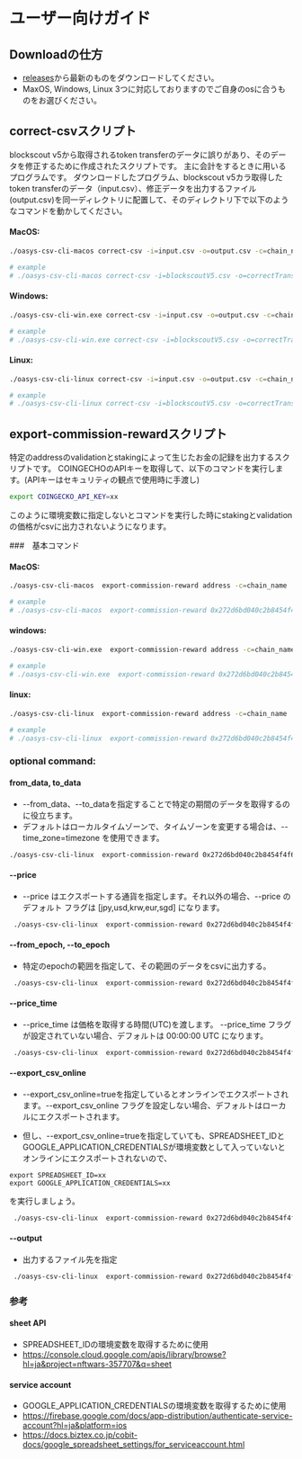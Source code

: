 # ユーザー向けガイド


## Downloadの仕方

- [releases](https://github.com/oasysgames/explorer-csv-cli/releases)から最新のものをダウンロードしてください。
- MaxOS, Windows, Linux 3つに対応しておりますのでご自身のosに合うものをお選びください。

## correct-csvスクリプト

blockscout v5から取得されるtoken transferのデータに誤りがあり、そのデータを修正するために作成されたスクリプトです。
主に会計をするときに用いるプログラムです。
ダウンロードしたプログラム、blockscout v5カラ取得したtoken transferのデータ（input.csv）、修正データを出力するファイル(output.csv)を同一ディレクトリに配置して、そのディレクトリ下で以下のようなコマンドを動かしてください。

#### MacOS:

```bash
./oasys-csv-cli-macos correct-csv -i=input.csv -o=output.csv -c=chain_name

# example
# ./oasys-csv-cli-macos correct-csv -i=blockscoutV5.csv -o=correctTransferData.csv -c=hub_mainnet
```

#### Windows:

```bash
./oasys-csv-cli-win.exe correct-csv -i=input.csv -o=output.csv -c=chain_name

# example
# ./oasys-csv-cli-win.exe correct-csv -i=blockscoutV5.csv -o=correctTransferData.csv -c=hub_mainnet
```

#### Linux:

```bash
./oasys-csv-cli-linux correct-csv -i=input.csv -o=output.csv -c=chain_name

# example
# ./oasys-csv-cli-linux correct-csv -i=blockscoutV5.csv -o=correctTransferData.csv -c=hub_mainnet
```

## export-commission-rewardスクリプト

特定のaddressのvalidationとstakingによって生じたお金の記録を出力するスクリプトです。
COINGECHOのAPIキーを取得して、以下のコマンドを実行します。(APIキーはセキュリティの観点で使用時に手渡し)

```bash
export COINGECKO_API_KEY=xx
```

このように環境変数に指定しないとコマンドを実行した時にstakingとvalidationの価格がcsvに出力されないようになります。

###　基本コマンド

#### MacOS:

```bash
./oasys-csv-cli-macos  export-commission-reward address -c=chain_name

# example
# ./oasys-csv-cli-macos  export-commission-reward 0x272d6bd040c2b8454f4f6f43115758fbe318ee2c -c=hub_mainnet 
```

#### windows:

```bash
./oasys-csv-cli-win.exe  export-commission-reward address -c=chain_name

# example
# ./oasys-csv-cli-win.exe  export-commission-reward 0x272d6bd040c2b8454f4f6f43115758fbe318ee2c -c=hub_mainnet 
```

#### linux:

```bash
./oasys-csv-cli-linux  export-commission-reward address -c=chain_name

# example
# ./oasys-csv-cli-linux  export-commission-reward 0x272d6bd040c2b8454f4f6f43115758fbe318ee2c -c=hub_mainnet 
```

### optional command:  

#### from_data, to_data

* --from_data、--to_dataを指定することで特定の期間のデータを取得するのに役立ちます。
* デフォルトはローカルタイムゾーンで、タイムゾーンを変更する場合は、--time_zone=timezone を使用できます。

```bash
./oasys-csv-cli-linux  export-commission-reward 0x272d6bd040c2b8454f4f6f43115758fbe318ee2c -c=hub_mainnet --from_data=2023-08-16T10:00:00 --to_data=2023-10-16T10:00:00
```

#### --price

* --price はエクスポートする通貨を指定します。それ以外の場合、--price のデフォルト フラグは [jpy,usd,krw,eur,sgd] になります。

```bash
 ./oasys-csv-cli-linux  export-commission-reward 0x272d6bd040c2b8454f4f6f43115758fbe318ee2c -c=hub_mainnet --price=jpy
```

#### --from_epoch, --to_epoch

* 特定のepochの範囲を指定して、その範囲のデータをcsvに出力する。

```bash
 ./oasys-csv-cli-linux  export-commission-reward 0x272d6bd040c2b8454f4f6f43115758fbe318ee2c -c=hub_mainnet  --from_epoch=246 --to_epoch=247
```

#### --price_time

* --price_time は価格を取得する時間(UTC)を渡します。 --price_time フラグが設定されていない場合、デフォルトは 00:00:00 UTC になります。

```bash
 ./oasys-csv-cli-linux  export-commission-reward 0x272d6bd040c2b8454f4f6f43115758fbe318ee2c --price_time=10:00:00
```

#### --export_csv_online

* --export_csv_online=trueを指定しているとオンラインでエクスポートされます。--export_csv_online フラグを設定しない場合、デフォルトはローカルにエクスポートされます。 

* 但し、--export_csv_online=trueを指定していても、SPREADSHEET_IDとGOOGLE_APPLICATION_CREDENTIALSが環境変数として入っていないとオンラインにエクスポートされないので、

```
export SPREADSHEET_ID=xx
export GOOGLE_APPLICATION_CREDENTIALS=xx
```
を実行しましょう。

```bash
 ./oasys-csv-cli-linux  export-commission-reward 0x272d6bd040c2b8454f4f6f43115758fbe318ee2c -c=hub_mainnet --export_csv_online=true
```

#### --output

* 出力するファイル先を指定

```bash
 ./oasys-csv-cli-linux  export-commission-reward 0x272d6bd040c2b8454f4f6f43115758fbe318ee2c -c=hub_mainnet -o=output.csv
```

### 参考

#### sheet API
* SPREADSHEET_IDの環境変数を取得するために使用
* https://console.cloud.google.com/apis/library/browse?hl=ja&project=nftwars-357707&q=sheet

#### service account
* GOOGLE_APPLICATION_CREDENTIALSの環境変数を取得するために使用
* https://firebase.google.com/docs/app-distribution/authenticate-service-account?hl=ja&platform=ios
* https://docs.biztex.co.jp/cobit-docs/google_spreadsheet_settings/for_serviceaccount.html












